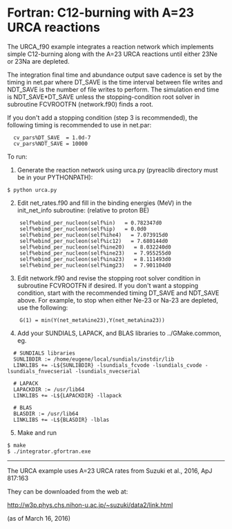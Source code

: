 # Fortran: C12-burning with A=23 URCA reactions

The URCA_f90 example integrates a reaction network which implements
simple C12-burning along with the A=23 URCA reactions until either
23Ne or 23Na are depleted.

The integration final time and abundance output save
cadence is set by the timing in net.par where DT_SAVE is the time
interval between file writes and NDT_SAVE is the number of file writes
to perform. The simulation end time is NDT_SAVE*DT_SAVE unless the
stopping-condition root solver in subroutine FCVROOTFN (network.f90)
finds a root.

If you don't add a stopping condition (step 3 is recommended), the
following timing is recommended to use in net.par:

```
  cv_pars%DT_SAVE  = 1.0d-7
  cv_pars%NDT_SAVE = 10000
```

To run:

1) Generate the reaction network using urca.py (pyreaclib directory
must be in your PYTHONPATH):

```
$ python urca.py
```

2) Edit net_rates.f90 and fill in the binding energies (MeV) in the
init_net_info subroutine: (relative to proton BE)

```
    self%ebind_per_nucleon(self%in)   = 0.782347d0
    self%ebind_per_nucleon(self%ip)   = 0.0d0
    self%ebind_per_nucleon(self%ihe4)   = 7.073915d0
    self%ebind_per_nucleon(self%ic12)   = 7.680144d0
    self%ebind_per_nucleon(self%ine20)   = 8.032240d0
    self%ebind_per_nucleon(self%ine23)   = 7.955255d0
    self%ebind_per_nucleon(self%ina23)   = 8.111493d0
    self%ebind_per_nucleon(self%img23)   = 7.901104d0
```

3) Edit network.f90 and revise the stopping root solver condition in
subroutine FCVROOTFN if desired. If you don't want a stopping
condition, start with the recommended timing DT_SAVE and NDT_SAVE
above. For example, to stop when either Ne-23 or Na-23 are depleted,
use the following:

```
    G(1) = min(Y(net_meta%ine23),Y(net_meta%ina23))
```

4) Add your SUNDIALS, LAPACK, and BLAS libraries to ../GMake.common, eg.

```
  # SUNDIALS libraries
  SUNLIBDIR := /home/eugene/local/sundials/instdir/lib
  LINKLIBS += -L${SUNLIBDIR} -lsundials_fcvode -lsundials_cvode -lsundials_fnvecserial -lsundials_nvecserial

  # LAPACK
  LAPACKDIR := /usr/lib64
  LINKLIBS += -L${LAPACKDIR} -llapack

  # BLAS	 
  BLASDIR := /usr/lib64
  LINKLIBS += -L${BLASDIR} -lblas
```

5) Make and run

```
$ make
$ ./integrator.gfortran.exe
```

--------------------------------------------------------------------------------

The URCA example uses A=23 URCA rates from Suzuki et al., 2016, ApJ 817:163

They can be downloaded from the web at:

http://w3p.phys.chs.nihon-u.ac.jp/~suzuki/data2/link.html

(as of March 16, 2016)
